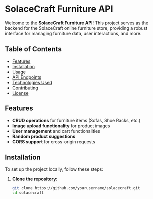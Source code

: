 # SolaceCraft Furniture API

Welcome to the **SolaceCraft Furniture API**! This project serves as the backend for the SolaceCraft online furniture store, providing a robust interface for managing furniture data, user interactions, and more.

## Table of Contents

- [Features](#features)
- [Installation](#installation)
- [Usage](#usage)
- [API Endpoints](#api-endpoints)
- [Technologies Used](#technologies-used)
- [Contributing](#contributing)
- [License](#license)

## Features

- **CRUD operations** for furniture items (Sofas, Shoe Racks, etc.)
- **Image upload functionality** for product images
- **User management** and cart functionalities
- **Random product suggestions**
- **CORS support** for cross-origin requests

## Installation

To set up the project locally, follow these steps:

1. **Clone the repository:**
   ```bash
   git clone https://github.com/yourusername/solacecraft.git
   cd solacecraft
